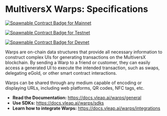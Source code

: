 # MultiversX Warps: Specifications

[![Spawnable Contract Badge for Mainnet](https://api.spawnable.io/badges/contracts/warp-registry?env=mainnet)](https://spawnable.io/contracts/warp-registry)

[![Spawnable Contract Badge for Testnet](https://api.spawnable.io/badges/contracts/warp-registry?env=testnet)](https://spawnable.io/contracts/warp-registry)

[![Spawnable Contract Badge for Devnet](https://api.spawnable.io/badges/contracts/warp-registry?env=devnet)](https://spawnable.io/contracts/warp-registry)

Warps are on-chain data structures that provide all necessary information to construct complex UIs for generating transactions on the MultiversX blockchain. By sending a Warp to a friend or customer, they can easily access a generated UI to execute the intended transaction, such as swaps, delegating eGold, or other smart contract interactions.

Warps can be shared through any medium capable of encoding or displaying URLs, including web platforms, QR codes, NFC tags, etc.

- **Read the Documentation:** https://docs.vleap.ai/warps/general
- **Use SDKs:** https://docs.vleap.ai/warps/sdks
- **Learn how to integrate Warps:** https://docs.vleap.ai/warps/integrations
